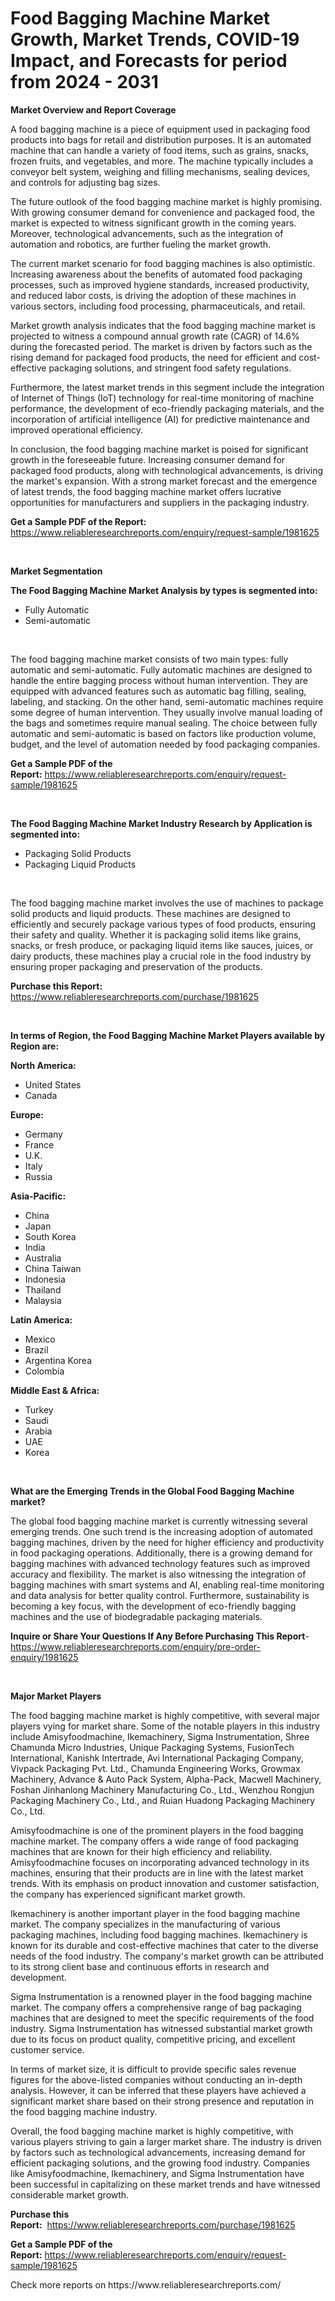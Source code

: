 <p><h1>Food Bagging Machine Market Growth, Market Trends, COVID-19 Impact, and Forecasts for period from 2024 - 2031</h1></p><p><strong>Market Overview and Report Coverage</strong></p>
<p><p>A food bagging machine is a piece of equipment used in packaging food products into bags for retail and distribution purposes. It is an automated machine that can handle a variety of food items, such as grains, snacks, frozen fruits, and vegetables, and more. The machine typically includes a conveyor belt system, weighing and filling mechanisms, sealing devices, and controls for adjusting bag sizes.</p><p>The future outlook of the food bagging machine market is highly promising. With growing consumer demand for convenience and packaged food, the market is expected to witness significant growth in the coming years. Moreover, technological advancements, such as the integration of automation and robotics, are further fueling the market growth.</p><p>The current market scenario for food bagging machines is also optimistic. Increasing awareness about the benefits of automated food packaging processes, such as improved hygiene standards, increased productivity, and reduced labor costs, is driving the adoption of these machines in various sectors, including food processing, pharmaceuticals, and retail.</p><p>Market growth analysis indicates that the food bagging machine market is projected to witness a compound annual growth rate (CAGR) of 14.6% during the forecasted period. The market is driven by factors such as the rising demand for packaged food products, the need for efficient and cost-effective packaging solutions, and stringent food safety regulations.</p><p>Furthermore, the latest market trends in this segment include the integration of Internet of Things (IoT) technology for real-time monitoring of machine performance, the development of eco-friendly packaging materials, and the incorporation of artificial intelligence (AI) for predictive maintenance and improved operational efficiency.</p><p>In conclusion, the food bagging machine market is poised for significant growth in the foreseeable future. Increasing consumer demand for packaged food products, along with technological advancements, is driving the market's expansion. With a strong market forecast and the emergence of latest trends, the food bagging machine market offers lucrative opportunities for manufacturers and suppliers in the packaging industry.</p></p>
<p><strong>Get a Sample PDF of the Report:</strong> <a href="https://www.reliableresearchreports.com/enquiry/request-sample/1981625">https://www.reliableresearchreports.com/enquiry/request-sample/1981625</a></p>
<p>&nbsp;</p>
<p><strong>Market Segmentation</strong></p>
<p><strong>The Food Bagging Machine Market Analysis by types is segmented into:</strong></p>
<p><ul><li>Fully Automatic</li><li>Semi-automatic</li></ul></p>
<p>&nbsp;</p>
<p><p>The food bagging machine market consists of two main types: fully automatic and semi-automatic. Fully automatic machines are designed to handle the entire bagging process without human intervention. They are equipped with advanced features such as automatic bag filling, sealing, labeling, and stacking. On the other hand, semi-automatic machines require some degree of human intervention. They usually involve manual loading of the bags and sometimes require manual sealing. The choice between fully automatic and semi-automatic is based on factors like production volume, budget, and the level of automation needed by food packaging companies.</p></p>
<p><strong>Get a Sample PDF of the Report:</strong>&nbsp;<a href="https://www.reliableresearchreports.com/enquiry/request-sample/1981625">https://www.reliableresearchreports.com/enquiry/request-sample/1981625</a></p>
<p>&nbsp;</p>
<p><strong>The Food Bagging Machine Market Industry Research by Application is segmented into:</strong></p>
<p><ul><li>Packaging Solid Products</li><li>Packaging Liquid Products</li></ul></p>
<p>&nbsp;</p>
<p><p>The food bagging machine market involves the use of machines to package solid products and liquid products. These machines are designed to efficiently and securely package various types of food products, ensuring their safety and quality. Whether it is packaging solid items like grains, snacks, or fresh produce, or packaging liquid items like sauces, juices, or dairy products, these machines play a crucial role in the food industry by ensuring proper packaging and preservation of the products.</p></p>
<p><strong>Purchase this Report:</strong>&nbsp; <a href="https://www.reliableresearchreports.com/purchase/1981625">https://www.reliableresearchreports.com/purchase/1981625</a></p>
<p>&nbsp;</p>
<p><strong>In terms of Region, the Food Bagging Machine Market Players available by Region are:</strong></p>
<p>
    <p> <strong> North America: </strong>
        <ul>
            <li>United States</li>
            <li>Canada</li>
        </ul>
        </p> 
    <p> <strong> Europe: </strong>
        <ul>
            <li>Germany</li>
            <li>France</li>
            <li>U.K.</li>
            <li>Italy</li>
            <li>Russia</li>
        </ul>
        </p> 
    <p> <strong> Asia-Pacific: </strong>
        <ul>
            <li>China</li>
            <li>Japan</li>
            <li>South Korea</li>
            <li>India</li>
            <li>Australia</li>
            <li>China Taiwan</li>
            <li>Indonesia</li>
            <li>Thailand</li>
            <li>Malaysia</li>
        </ul>
        </p> 
    <p> <strong> Latin America: </strong>
        <ul>
            <li>Mexico</li>
            <li>Brazil</li>
            <li>Argentina Korea</li>
            <li>Colombia</li>
        </ul>
        </p> 
    <p> <strong> Middle East & Africa: </strong>
        <ul>
            <li>Turkey</li>
            <li>Saudi</li>
            <li>Arabia</li>
            <li>UAE</li>
            <li>Korea</li>
        </ul>
    </p>
    </p>
<p>&nbsp;</p>
<p><strong>What are the Emerging Trends in the Global Food Bagging Machine market?</strong></p>
<p><p>The global food bagging machine market is currently witnessing several emerging trends. One such trend is the increasing adoption of automated bagging machines, driven by the need for higher efficiency and productivity in food packaging operations. Additionally, there is a growing demand for bagging machines with advanced technology features such as improved accuracy and flexibility. The market is also witnessing the integration of bagging machines with smart systems and AI, enabling real-time monitoring and data analysis for better quality control. Furthermore, sustainability is becoming a key focus, with the development of eco-friendly bagging machines and the use of biodegradable packaging materials.</p></p>
<p><strong>Inquire or Share Your Questions If Any Before Purchasing This Report</strong>- <a href="https://www.reliableresearchreports.com/enquiry/pre-order-enquiry/1981625">https://www.reliableresearchreports.com/enquiry/pre-order-enquiry/1981625</a></p>
<p>&nbsp;</p>
<p><strong>Major Market Players</strong></p>
<p><p>The food bagging machine market is highly competitive, with several major players vying for market share. Some of the notable players in this industry include Amisyfoodmachine, Ikemachinery, Sigma Instrumentation, Shree Chamunda Micro Industries, Unique Packaging Systems, FusionTech International, Kanishk Intertrade, Avi International Packaging Company, Vivpack Packaging Pvt. Ltd., Chamunda Engineering Works, Growmax Machinery, Advance & Auto Pack System, Alpha-Pack, Macwell Machinery, Foshan Jinhanlong Machinery Manufacturing Co., Ltd., Wenzhou Rongjun Packaging Machinery Co., Ltd., and Ruian Huadong Packaging Machinery Co., Ltd.</p><p>Amisyfoodmachine is one of the prominent players in the food bagging machine market. The company offers a wide range of food packaging machines that are known for their high efficiency and reliability. Amisyfoodmachine focuses on incorporating advanced technology in its machines, ensuring that their products are in line with the latest market trends. With its emphasis on product innovation and customer satisfaction, the company has experienced significant market growth.</p><p>Ikemachinery is another important player in the food bagging machine market. The company specializes in the manufacturing of various packaging machines, including food bagging machines. Ikemachinery is known for its durable and cost-effective machines that cater to the diverse needs of the food industry. The company's market growth can be attributed to its strong client base and continuous efforts in research and development.</p><p>Sigma Instrumentation is a renowned player in the food bagging machine market. The company offers a comprehensive range of bag packaging machines that are designed to meet the specific requirements of the food industry. Sigma Instrumentation has witnessed substantial market growth due to its focus on product quality, competitive pricing, and excellent customer service.</p><p>In terms of market size, it is difficult to provide specific sales revenue figures for the above-listed companies without conducting an in-depth analysis. However, it can be inferred that these players have achieved a significant market share based on their strong presence and reputation in the food bagging machine industry.</p><p>Overall, the food bagging machine market is highly competitive, with various players striving to gain a larger market share. The industry is driven by factors such as technological advancements, increasing demand for efficient packaging solutions, and the growing food industry. Companies like Amisyfoodmachine, Ikemachinery, and Sigma Instrumentation have been successful in capitalizing on these market trends and have witnessed considerable market growth.</p></p>
<p><strong>Purchase this Report:</strong>&nbsp;&nbsp;<a href="https://www.reliableresearchreports.com/purchase/1981625">https://www.reliableresearchreports.com/purchase/1981625</a></p>
<p></p>
<p><strong>Get a Sample PDF of the Report:</strong>&nbsp;<a href="https://www.reliableresearchreports.com/enquiry/request-sample/1981625">https://www.reliableresearchreports.com/enquiry/request-sample/1981625</a></p>
<p>Check more reports on https://www.reliableresearchreports.com/</p>